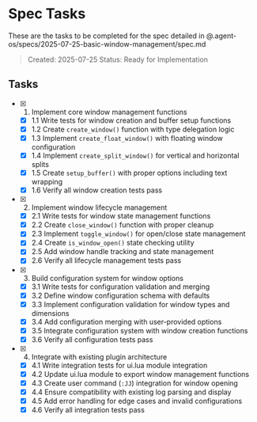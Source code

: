 # Spec Tasks

These are the tasks to be completed for the spec detailed in @.agent-os/specs/2025-07-25-basic-window-management/spec.md

> Created: 2025-07-25
> Status: Ready for Implementation

## Tasks

- [x] 1. Implement core window management functions
  - [x] 1.1 Write tests for window creation and buffer setup functions
  - [x] 1.2 Create `create_window()` function with type delegation logic
  - [x] 1.3 Implement `create_float_window()` with floating window configuration
  - [x] 1.4 Implement `create_split_window()` for vertical and horizontal splits
  - [x] 1.5 Create `setup_buffer()` with proper options including text wrapping
  - [x] 1.6 Verify all window creation tests pass

- [x] 2. Implement window lifecycle management
  - [x] 2.1 Write tests for window state management functions
  - [x] 2.2 Create `close_window()` function with proper cleanup
  - [x] 2.3 Implement `toggle_window()` for open/close state management
  - [x] 2.4 Create `is_window_open()` state checking utility
  - [x] 2.5 Add window handle tracking and state management
  - [x] 2.6 Verify all lifecycle management tests pass

- [x] 3. Build configuration system for window options
  - [x] 3.1 Write tests for configuration validation and merging
  - [x] 3.2 Define window configuration schema with defaults
  - [x] 3.3 Implement configuration validation for window types and dimensions
  - [x] 3.4 Add configuration merging with user-provided options
  - [x] 3.5 Integrate configuration system with window creation functions
  - [x] 3.6 Verify all configuration tests pass

- [x] 4. Integrate with existing plugin architecture
  - [x] 4.1 Write integration tests for ui.lua module integration
  - [x] 4.2 Update ui.lua module to export window management functions
  - [x] 4.3 Create user command (`:JJ`) integration for window opening
  - [x] 4.4 Ensure compatibility with existing log parsing and display
  - [x] 4.5 Add error handling for edge cases and invalid configurations
  - [x] 4.6 Verify all integration tests pass